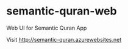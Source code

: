 semantic-quran-web
==================

Web UI for Semantic Quran App

Visit http://semantic-quran.azurewebsites.net
